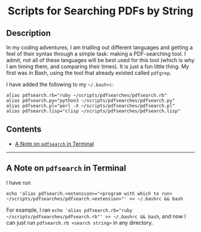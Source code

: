 <h1 align="center">
Scripts for Searching PDFs by String
</h1>


## Description
In my coding adventures, I am trialling out different languages and getting a feel of their syntax through a simple task: making a PDF-searching tool.  I admit, not all of these languages will be best used for this tool (which is why I am timing them, and comparing their times).  It is just a fun little thing.  My first was in Bash, using the tool that already existed called `pdfgrep`.

I have added the following to my `~/.bashrc`:
```
alias pdfsearch.rb="ruby ~/scripts/pdfsearches/pdfsearch.rb"
alias pdfsearch.py="python3 ~/scripts/pdfsearches/pdfsearch.py"
alias pdfsearch.pl="perl -X ~/scripts/pdfsearches/pdfsearch.pl"
alias pdfsearch.lisp="clisp ~/scripts/pdfsearches/pdfsearch.lisp"
```

## Contents
- [A Note on `pdfsearch` in Terminal](#a-note-on-pdfsearch-in-terminal)

---

## A Note on `pdfsearch` in Terminal

I have run
```
echo 'alias pdfsearch.<extension>="<program with which to run> ~/scripts/pdfsearches/pdfsearch.<extension>"' >> ~/.bashrc && bash
```
For example, I ran `echo 'alias pdfsearch.rb="ruby ~/scripts/pdfsearches/pdfsearch.rb"' >> ~/.bashrc && bash`, and now I can just run `pdfsearch.rb <search string>` in any directory.
